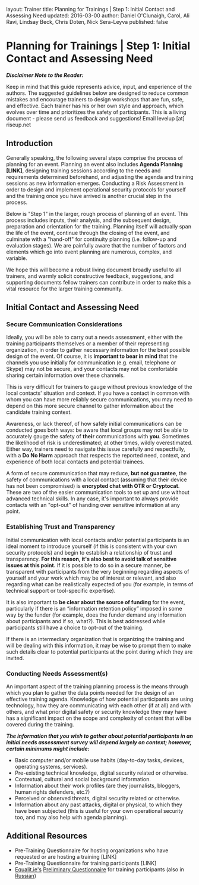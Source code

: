 layout: Trainer
title: Planning for Trainings | Step 1: Initial Contact and Assessing Need
updated: 2016-03-00
author: Daniel O'Clunaigh, Carol, Ali Ravi, Lindsay Beck, Chris Doten, Nick Sera-Leyva
published: false


# Planning for Trainings | Step 1: Initial Contact and Assessing Need #

***Disclaimer Note to the Reader:***

Keep in mind that this guide represents advice, input, and experience of the authors. The suggested guidelines below are designed to reduce common mistakes and encourage trainers to design workshops that are fun, safe, and effective. Each trainer has his or her own style and approach, which evolves over time and prioritizes the safety of participants. This is a living document - please send us feedback and suggestions! Email levelup [at] riseup.net


## Introduction ##
Generally speaking, the following several steps comprise the process of planning for an event. Planning an event also includes **Agenda Planning [LINK]**, designing training sessions according to the needs and requirements determined beforehand, and adjusting the agenda and training sessions as new information emerges. Conducting a Risk Assessment in order to design and implement operational security protocols for yourself and the training once you have arrived is another crucial step in the process.
 
Below is "Step 1" in the larger, rough process of planning of an event. This process includes inputs, their analysis, and the subsequent design, preparation and orientation for the training. Planning itself will actually span the life of the event, continue through the closing of the event, and culminate with a "hand-off" for continuity planning (i.e. follow-up and evaluation stages). We are painfully aware that the number of factors and elements which go into event planning are numerous, complex, and variable. 

We hope this will become a robust living document broadly useful to all trainers, and warmly solicit constructive feedback, suggestions, and supporting documents fellow trainers can contribute in order to make this a vital resource for the larger training community. 

## Initial Contact and Assessing Need ##

### Secure Communication Considerations ###
Ideally, you will be able to carry out a needs assessment, either with the training participants themselves or a member of their representing organization, in order to gather necessary information for the best possible design of the event. Of course, it is **important to bear in mind** that the channels you use initially for communication (e.g. email, telephone or Skype) may not be secure, and your contacts may not be comfortable sharing certain information over these channels. 

This is very difficult for trainers to gauge without previous knowledge of the local contacts' situation and context. If you have a contact in common with whom you can have more reliably secure communications, you may need to depend on this more secure channel to gather information about the candidate training context.
 
Awareness, or lack thereof, of how safely initial communications can be conducted goes both ways: be aware that local groups may not be able to accurately gauge the safety of **their** communications with **you**. Sometimes the likelihood of risk is underestimated; at other times, wildly overestimated. Either way, trainers need to navigate this issue carefully and respectfully, with a **Do No Harm** approach that respects the reported need, context, and experience of both local contacts and potential trainees.
 
A form of secure communication that may reduce, **but not guarantee**, the safety of communications with a local contact (assuming that their device has not been compromised) is **encrypted chat with OTR or Cryptocat**. These are two of the easier communication tools to set up and use without advanced technical skills. In any case, it's important to always provide contacts with an "opt-out" of handing over sensitive information at any point.

### Establishing Trust and Transparency ###
Initial communication with local contacts and/or potential participants is an ideal moment to introduce yourself (if this is consistent with your own security protocols) and begin to establish a relationship of trust and transparency. **For this reason, it's also best to avoid talk of sensitive issues at this point.** If it is possible to do so in a secure manner, be transparent with participants from the very beginning regarding aspects of yourself and your work which may be of interest or relevant, and also regarding what can be realistically expected of you (for example, in terms of technical support or tool-specific expertise). 

It is also important to **be clear about the source of funding** for the event, particularly if there is an “information retention policy” imposed in some way by the funder (for example, does the funder demand any information about participants and if so, what?). This is best addressed while participants still have a choice to opt-out of the training. 

If there is an intermediary organization that is organizing the training and will be dealing with this information, it may be wise to prompt them to make such details clear to potential participants at the point during which they are invited.

### Conducting Needs Assessment(s) ###
An important aspect of the training planning process is the means through which you plan to gather the data points needed for the design of an effective training agenda. Knowledge of how potential participants are using technology, how they are communicating with each other (if at all) and with others, and what prior digital safety or security knowledge they may have has a significant impact on the scope and complexity of content that will be covered during the training. 

***The information that you wish to gather about potential participants in an initial needs assessment survey will depend largely on context; however, certain minimums might include:***

- Basic computer and/or mobile use habits (day-to-day tasks, devices, operating systems, services).
- Pre-existing technical knowledge, digital security related or otherwise.
- Contextual, cultural and social background information.
- Information about their work profiles (are they journalists, bloggers, human rights defenders, etc.?) 
- Perceived or observed threats, digital security related or otherwise.
- Information about any past attacks, digital or physical, to which they have been subjected (this is useful for your own operational security too, and may also help with agenda planning).

## Additional Resources ##


- Pre-Training Questionnaire for hosting organizations who have requested or are hosting a training [LINK]
- Pre-Training Questionnaire for training participants [LINK]
- [Equalit.ie's](https://equalit.ie/) [Preliminary Questionnaire](https://learn.equalit.ie/wiki/Resource_Kit/Questionnaire) for training participants (also in [Russian](https://learn.equalit.ie/wiki/%D0%9E%D0%BF%D1%80%D0%BE%D1%81%D0%BD%D0%B8%D0%BA_%D1%83%D1%87%D0%B0%D1%81%D1%82%D0%BD%D0%B8%D0%BA%D0%BE%D0%B2))

